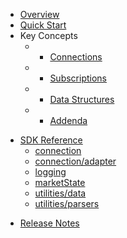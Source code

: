 * [Overview](/content/product_overview)
* [Quick Start](/content/quick_start)
* Key Concepts
  * - [Connections](/content/concepts/connections)
  * - [Subscriptions](/content/concepts/subscriptions)
  * - [Data Structures](/content/concepts/data_structures)
  * - [Addenda](/content/concepts/addenda)
<!--- sdk_open -->
* [SDK Reference](/content/sdk_reference)
	* [connection](/content/sdk/connection)
	* [connection/adapter](/content/sdk/connection-adapter)
	* [logging](/content/sdk/logging)
	* [marketState](/content/sdk/marketstate)
	* [utilities/data](/content/sdk/utilities-data)
	* [utilities/parsers](/content/sdk/utilities-parsers)
<!--- sdk_close -->
* [Release Notes](/content/release_notes)
